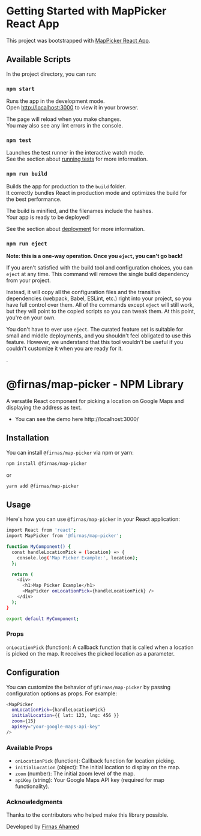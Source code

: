 # Getting Started with MapPicker React App

This project was bootstrapped with [MapPicker React App](https://github.com/facebook/create-react-app).

## Available Scripts

In the project directory, you can run:

### `npm start`

Runs the app in the development mode.\
Open [http://localhost:3000](http://localhost:3000) to view it in your browser.

The page will reload when you make changes.\
You may also see any lint errors in the console.

### `npm test`

Launches the test runner in the interactive watch mode.\
See the section about [running tests](https://facebook.github.io/create-react-app/docs/running-tests) for more information.

### `npm run build`

Builds the app for production to the `build` folder.\
It correctly bundles React in production mode and optimizes the build for the best performance.

The build is minified, and the filenames include the hashes.\
Your app is ready to be deployed!

See the section about [deployment](https://facebook.github.io/create-react-app/docs/deployment) for more information.

### `npm run eject`

**Note: this is a one-way operation. Once you `eject`, you can't go back!**

If you aren't satisfied with the build tool and configuration choices, you can `eject` at any time. This command will remove the single build dependency from your project.

Instead, it will copy all the configuration files and the transitive dependencies (webpack, Babel, ESLint, etc.) right into your project, so you have full control over them. All of the commands except `eject` will still work, but they will point to the copied scripts so you can tweak them. At this point, you're on your own.

You don't have to ever use `eject`. The curated feature set is suitable for small and middle deployments, and you shouldn't feel obligated to use this feature. However, we understand that this tool wouldn't be useful if you couldn't customize it when you are ready for it.

.

# @firnas/map-picker - NPM Library

A versatile React component for picking a location on Google Maps and displaying the address as text.

- You can see the demo here http://localhost:3000/

## Installation

You can install `@firnas/map-picker` via npm or yarn:

```sh
npm install @firnas/map-picker
```
or
```sh
yarn add @firnas/map-picker
```

## Usage
Here's how you can use `@firnas/map-picker` in your React application:

```sh
import React from 'react';
import MapPicker from '@firnas/map-picker';

function MyComponent() {
  const handleLocationPick = (location) => {
    console.log('Map Picker Example:', location);
  };

  return (
    <div>
      <h1>Map Picker Example</h1>
      <MapPicker onLocationPick={handleLocationPick} />
    </div>
  );
}

export default MyComponent;
```

### Props
`onLocationPick` (function): A callback function that is called when a location is picked on the map. It receives the picked location as a parameter.


## Configuration
You can customize the behavior of `@firnas/map-picker` by passing configuration options as props. For example:

```sh
<MapPicker
  onLocationPick={handleLocationPick}
  initialLocation={{ lat: 123, lng: 456 }}
  zoom={15}
  apiKey="your-google-maps-api-key"
/>
```

### Available Props
- `onLocationPick` (function): Callback function for location picking.
- `initialLocation` (object): The initial location to display on the map.
- `zoom` (number): The initial zoom level of the map.
- `apiKey` (string): Your Google Maps API key (required for map functionality).


### Acknowledgments
Thanks to the contributors who helped make this library possible.


Developed by [Firnas Ahamed](https://firnasahmed.github.io/me)

